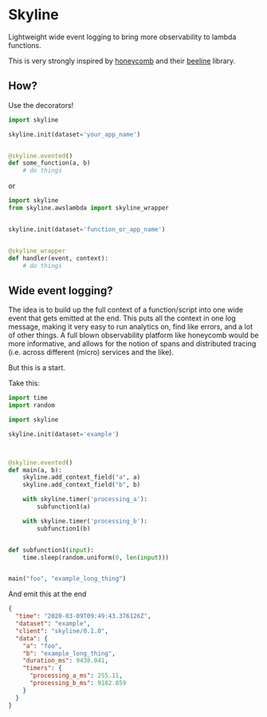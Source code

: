 # Skyline

Lightweight wide event logging to bring more observability to lambda functions.

This is very strongly inspired by [honeycomb](https://honeycomb.io) and their [beeline](https://github.com/honeycomb/beeline-python) library.

## How?

Use the decorators!

```python
import skyline

skyline.init(dataset='your_app_name')


@skyline.evented()
def some_function(a, b)
    # do things
```

or 

```python
import skyline
from skyline.awslambda import skyline_wrapper


skyline.init(dataset='function_or_app_name')


@skyline_wrapper
def handler(event, context):
    # do things
```


## Wide event logging?

The idea is to build up the full context of a function/script into one wide
event that gets emitted at the end.  This puts all the context in one log
message, making it very easy to run analytics on, find like errors, and a lot
of other things.  A full blown observability platform like honeycomb would be
more informative, and allows for the notion of spans and distributed tracing
(i.e. across different (micro) services and the like).

But this is a start.

Take this:

```python
import time
import random

import skyline

skyline.init(dataset='example')



@skyline.evented()
def main(a, b):
    skyline.add_context_field("a", a)
    skyline.add_context_field("b", b)

    with skyline.timer('processing_a'):
        subfunction1(a)

    with skyline.timer('processing_b'):
        subfunction1(b)


def subfunction1(input):
    time.sleep(random.uniform(0, len(input)))


main("foo", "example_long_thing")
```

And emit this at the end

```json
{
  "time": "2020-03-09T09:49:43.376126Z",
  "dataset": "example",
  "client": "skyline/0.1.0",
  "data": {
    "a": "foo",
    "b": "example_long_thing",
    "duration_ms": 9438.041,
    "timers": {
      "processing_a_ms": 255.11,
      "processing_b_ms": 9182.859
    }
  }
}
```


